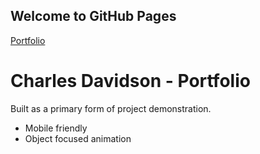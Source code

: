 ## Welcome to GitHub Pages

[Portfolio](https://charlesdavidson.net/)


# Charles Davidson - Portfolio

Built as a primary form of project demonstration. 

- Mobile friendly
- Object focused animation
